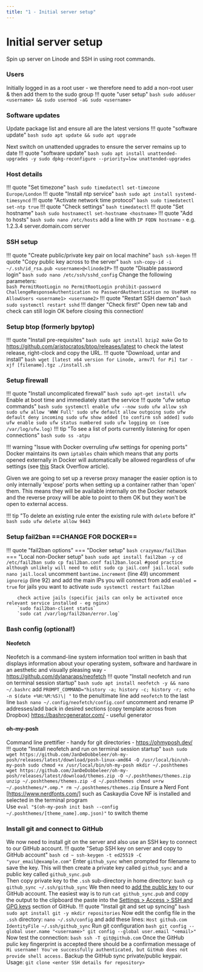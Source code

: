 ```yaml
---
title: "1 - Initial server setup"
---
```

# Initial server setup <!-- Setting an L1 heading title here overrides the title used in the navigation -->
Spin up server on Linode and SSH in using root commands.

### Users
Initially logged in as a root user - we therefore need to add a non-root user & then add them to the sudo group
!!! quote "user setup"
    ``` bash
    sudo adduser <username> && sudo usermod -aG sudo <username>
    ```

### Software updates
Update package list and ensure all are the latest versions
!!! quote "software update"
    ``` bash
    sudo apt update && sudo apt upgrade
    ```

Next switch on unattended upgrades to ensure the server remains up to date
!!! quote "software update"
    ``` bash
    sudo apt install unattended-upgrades -y
    sudo dpkg-reconfigure --priority=low unattended-upgrades
    ```

### Host details
!!! quote "Set timezone"
    ``` bash
    sudo timedatectl set-timezone Europe/London
    ```
!!! quote "Install ntp service"
    ``` bash
    sudo apt install systemd-timesyncd
    ```
!!! quote "Activate network time protocol"
    ``` bash
    sudo timedatectl set-ntp true
    ```
!!! quote "Check settings"
    ``` bash
    timedatectl
    ```
!!! quote "Set hostname"
    ``` bash
    sudo hostnamectl set-hostname <hostname>
    ```
!!! quote "Add to hosts"
    ``` bash
    sudo nano /etc/hosts
    ```
    add a line with `IP FQDN hostname` - e.g. 1.2.3.4 server.domain.com server

### SSH setup
!!! quote "Create public/private key pair on local machine"
    ``` bash
    ssh-kegen
    ```
!!! quote "Copy public key across to the server"
    ``` bash
    ssh-copy-id -i ~/.ssh/id_rsa.pub <username>@<linodeIP>
    ```
!!! quote "Disable password login"
    ``` bash
    sudo nano /etc/ssh/sshd_config
    ```
    Change the following parameters:  
    ``` bash
    PermitRootLogin no
    PermitRootLogin prohibit-password
    ChallengeResponseAuthentication no
    PasswordAuthentication no
    UsePAM no
    AllowUsers <username1> <username2>
    ```
!!! quote "Restart SSH daemon"
    ``` bash
    sudo systemctl restart sshd
    ```
    !!! danger "Check first!"
          Open new tab and check can still login OK before closing this connection!

### Setup btop (formerly bpytop)
!!! quote "Install pre-requisites"
    ``` bash
    sudo apt install bzip2 make
    ```
Go to https://github.com/aristocratos/btop/releases/latest to check the latest release, right-clock and copy the URL.
!!! quote "Download, untar and install"
    ``` bash
    wget [latest x64 version for Linode, armv7l for Pi]
    tar -xjf [filename].tgz
    ./install.sh
    ```


### Setup firewall
!!! quote "Install uncomplicated firewall"
    ``` bash
    sudo apt-get install ufw
    ```
Enable at boot time and immediately start the service
!!! quote "ufw setup commands"
    ``` bash
    sudo systemctl enable ufw --now
    sudo ufw allow ssh
    sudo ufw allow 'WWW Full'
    sudo ufw default allow outgoing
    sudo ufw default deny incoming
    sudo ufw show added [to confirm ssh added]
    sudo ufw enable
    sudo ufw status numbered
    sudo ufw logging on (see /var/log/ufw.log)
    ```
!!! tip "To see a list of ports currently listening for open connections"
    ``` bash
    sudo ss -atpu
    ```

!!! warning "Issue with Docker overruling ufw settings for opening ports"
    Docker maintains its own `iptables` chain which means that any ports opened externally in Docker will automatically be allowed regardless of ufw settings (see [this](https://stackoverflow.com/questions/30383845/what-is-the-best-practice-of-docker-ufw-under-ubuntu/51741599#51741599) Stack Overflow article).  
    
Given we are going to set up a reverse proxy manager the easier option is to only internally 'expose' ports when setting up a container rather than 'open' them. This means they will be available internally on the Docker network and the reverse proxy will be able to point to them OK but they won't be open to external access. 

!!! tip "To delete an existing rule enter the existing rule with `delete` before it"
    ``` bash
    sudo ufw delete allow 9443
    ```
### Setup fail2ban ==**CHANGE FOR DOCKER**==
!!! quote "fail2ban options"
    === "Docker setup"
        ``` bash
          crazymax/fail2ban
        ```
    === "Local non-Docker setup"
        ``` bash
        sudo apt install fail2ban -y
        cd /etc/fail2ban
        sudo cp fail2ban.conf fail2ban.local #good practice although unlikely will need to edit
        sudo cp jail.conf jail.local
        sudo nano jail.local
        ```
        uncomment `bantime.increment` (line 49)
        uncomment `ignoreip` (line 92) and add the main IPs you will connect from
        add `enabled = true` for jails you want to activate
        `sudo systemctl restart fail2ban`

        check active jails (specific jails can only be activated once relevant service installed - eg nginx)
        `sudo fail2ban-client status`
        `sudo cat /var/log/fail2ban/error.log`

### Bash config (optional!)
#### Neofetch
Neofetch is a command-line system information tool written in bash that displays information about your operating system, software and hardware in an aesthetic and visually pleasing way - https://github.com/dylanaraps/neofetch
!!! quote "Install neofetch and run on terminal session startup"
    ``` bash
    sudo apt install neofetch -y && nano ~/.bashrc
    ```
    add `PROMPT_COMMAND="history -a; history -c; history -r; echo -n $(date +%H:%M:%S)\| "` to the penultimate line
    add `neofetch` to the last line
    ``` bash
    nano ~/.config/neofetch/config.conf
    ```
    uncomment and rename IP addresses/add back in desired sections (copy template across from Dropbox)
https://bashrcgenerator.com/ - useful generator
#### oh-my-posh
Command line prettifier - handy for git directories - https://ohmyposh.dev/
!!! quote "Install neofetch and run on terminal session startup"
    ``` bash
    sudo wget https://github.com/JanDeDobbeleer/oh-my-posh/releases/latest/download/posh-linux-amd64 -O /usr/local/bin/oh-my-posh
    sudo chmod +x /usr/local/bin/oh-my-posh
    mkdir ~/.poshthemes
    wget https://github.com/JanDeDobbeleer/oh-my-posh/releases/latest/download/themes.zip -O ~/.poshthemes/themes.zip
    unzip ~/.poshthemes/themes.zip -d ~/.poshthemes
    chmod u+rw ~/.poshthemes/*.omp.*
    rm ~/.poshthemes/themes.zip
    ```
Ensure a Nerd Font [https://www.nerdfonts.com/] such as Caskaydia Cove NF is installed and selected in the terminal program  
Use `eval "$(oh-my-posh init bash --config ~/.poshthemes/[theme_name].omp.json)"` to switch theme

### Install git and connect to GitHub
We now need to install git on the server and also use an SSH key to connect to our GitHub account.
!!! quote "Setup SSH key on server and copy to GitHub account"
    ``` bash
    cd ~
    ssh-keygen -t ed25519 -C "your_email@example.com"
    ```
    Enter `github_sync` when prompted for filename to save the key. This will then create a private key called `github_sync` and a public key called `github_sync.pub`  
    Then copy private key to the `.ssh` sub-directory in home directory:
    ``` bash
    cp github_sync ~/.ssh/github_sync
    ```
    We then need to [add the public key](https://docs.github.com/en/authentication/connecting-to-github-with-ssh/adding-a-new-ssh-key-to-your-github-account) to our GitHub account.  The easiest way is to run `cat github_sync.pub` and copy the output to the clipboard the paste into the [Settings > Access > SSH and GPG keys](https://github.com/settings/keys) section of GitHub.
!!! quote "Install git and set up syncing"
    ``` bash
    sudo apt install git -y
    mkdir repositories
    ```
    Now edit the config file in the `.ssh` directory:
    ```
    nano ~/.ssh/config
    ```
    and add these lines:
    ```
    Host github.com
    IdentityFile ~/.ssh/github_sync
    ```
    Run git configuration
    ``` bash
    git config --global user.name "<username>"
    git config --global user.email "<email>"
    ```
    Now test the connection:
    ``` bash
    ssh -T git@github.com
    ```
    Once the GitHub pulic key fingerprint is accepted there should be a confirmation message of `Hi username! You've successfully authenticated, but GitHub does not provide shell access.`
Backup the GitHub sync private/public keypair.  
Usage:
`git clone <enter SSH details for repository>`